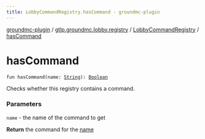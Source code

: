```yaml
---
title: LobbyCommandRegistry.hasCommand - groundmc-plugin
---
```


[groundmc-plugin](../../index.html) / [gtlp.groundmc.lobby.registry](../index.html) / [LobbyCommandRegistry](index.html) / [hasCommand](.)

# hasCommand

`fun hasCommand(name: `[`String`](https://kotlinlang.org/api/latest/jvm/stdlib/kotlin/-string/index.html)`): `[`Boolean`](https://kotlinlang.org/api/latest/jvm/stdlib/kotlin/-boolean/index.html)

Checks whether this registry contains a command.

### Parameters

`name` - the name of the command to get

**Return**
the command for the [name](has-command.html#gtlp.groundmc.lobby.registry.LobbyCommandRegistry$hasCommand(kotlin.String)/name)

